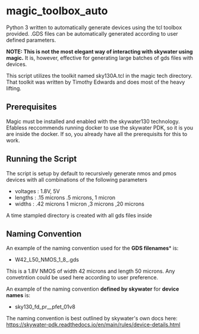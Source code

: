 # magic_toolbox_auto
Python 3 written to automatically generate devices using the tcl toolbox provided.  .GDS files can be automatically generated according to user defined parameters. 

**NOTE: This is not the most elegant way of interacting with skywater using magic.**
It is, however, effective for generating large batches of gds files with devices.
  
 This script utilizes the toolkit named sky130A.tcl in the magic tech directory.
 That toolkit was written by Timothy Edwards and does most of the heavy lifting.

## Prerequisites
 Magic must be installed and enabled with the skywater130 technology.
 Efabless reccommends running docker to use the skywater PDK, so it is you are inside the docker.
 If so, you already have all the prerequisits for this to work.

##  Running the Script

The script is setup by default to recursively generate nmos and pmos devices with all combinations of the following parameters 

- voltages : 1.8V, 5V 
- lengths : .15 microns .5 microns, 1 micron 
- widths : .42 microns 1 micron ,3 microns ,20 microns 
   
A time stampled directory is created with all gds files inside

## Naming Convention

An example of the naming convention used for the **GDS filenames*** is: 

- W42_L50_NMOS_1_8_.gds

This is a 1.8V NMOS of width 42 microns and length 50 microns. Any convetntion could be used here according to user preference.

An example of the naming convention **defined by skywater** for **device names** is:
- sky130_fd_pr__pfet_01v8

The naming convention is best outlined by skywater's own docs here: https://skywater-pdk.readthedocs.io/en/main/rules/device-details.html

